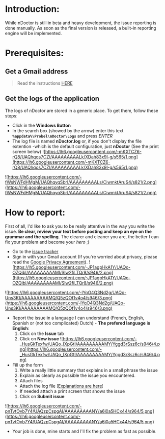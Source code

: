 # Introduction: #

While nDoctor is still in beta and heavy development, the issue reporting is done manually. As soon as the final version is released, a built-in reporting engine will be implemented.

# Prerequisites: #
## Get a Gmail address ##
> Read the instructions [HERE](GetGmail.md)

## Get the logs of the application ##

The logs of nDoctor are stored in a generic place. To get them, follow these steps:

  * Click in the **Windows Button**
  * In the search box (showed by the arrow) enter this text **`%appdata%\Probel\nDoctor\Logs`** and press _ENTER_
  * The log file is named **nDoctor.log** or, if you don't display the file extention -which is the default configuration, just **nDoctor** (See the print screen below)
![https://lh6.googleusercontent.com/-mKXTCZ6-rQ8/UAQhqos7CZI/AAAAAAAAALk/XDah83x9I-g/s565/1.png](https://lh6.googleusercontent.com/-mKXTCZ6-rQ8/UAQhqos7CZI/AAAAAAAAALk/XDah83x9I-g/s565/1.png)

![https://lh6.googleusercontent.com/-fWsNWFdHMgM/UAQhqyqSbrI/AAAAAAAAALs/CiwmktAruS4/s821/2.png](https://lh6.googleusercontent.com/-fWsNWFdHMgM/UAQhqyqSbrI/AAAAAAAAALs/CiwmktAruS4/s821/2.png)

# How to report: #

First of all, I'd like to ask you to be really attentive in the way you write the issue. **Be clear, review your text before posting and keep an eye on the grammar and the spelling**. The clearer and cleaner you are, the better I can fix your problem and become your _hero_ ;)

  * Go to the [issue tracker](http://code.google.com/p/ndoctor/issues/list)
  * Sign in with your Gmail account (If you're worried about privacy, please read the [Google Privacy Agreement](http://www.google.com/intl/en/policies/privacy/)).
![https://lh5.googleusercontent.com/-JP1agpHkA1Y/UAQo-OZQibI/AAAAAAAAAMI/Slw2fiLTQr8/s946/2.png](https://lh5.googleusercontent.com/-JP1agpHkA1Y/UAQo-OZQibI/AAAAAAAAAMI/Slw2fiLTQr8/s946/2.png)

![https://lh6.googleusercontent.com/-lYqO4Q3Nd2g/UAQo-Uns3KI/AAAAAAAAAMQ/Q5zQOf1v4o4/s946/3.png](https://lh6.googleusercontent.com/-lYqO4Q3Nd2g/UAQo-Uns3KI/AAAAAAAAAMQ/Q5zQOf1v4o4/s946/3.png)

  * Report the issue in a language I can understand (French, English, Spanish or (not too complicated) Dutch) - **The prefered language is English**:
    1. Click on the **Issue** tab
    1. Click on **New issue**
![https://lh6.googleusercontent.com/-_HusGkTexfw/UAQo_IXpGtI/AAAAAAAAAMY/Yggd3rSsz6c/s946/4.png](https://lh6.googleusercontent.com/-_HusGkTexfw/UAQo_IXpGtI/AAAAAAAAAMY/Yggd3rSsz6c/s946/4.png)
  * Fill up the form
    1. Write a really little summary that explains in a small phrase the issue
    1. Explain as clearly as possible the issue you encountered.
    1. Attach files
      * Attach the log file ([Explanations are here](ReportIssue#Get_the_logs_of_the_application.md))
      * If needed attach a print screen that shows the issue
    1. Click on **Submit issue**

![https://lh6.googleusercontent.com/-pnTvtOvb7Y4/UAQzpCspgAI/AAAAAAAAANY/a6i0a5HCx44/s964/5.png](https://lh6.googleusercontent.com/-pnTvtOvb7Y4/UAQzpCspgAI/AAAAAAAAANY/a6i0a5HCx44/s964/5.png)
  * Your job is done, mine starts and I'll fix the problem as fast as possible.